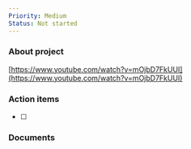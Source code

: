 ```yaml
---
Priority: Medium
Status: Not started
---
```

### About project

[https://www.youtube.com/watch?v=mOjbD7FkUUI](https://www.youtube.com/watch?v=mOjbD7FkUUI)

  

  

### Action items

- [ ]

  

### Documents

[](https://www.notion.soundefined)